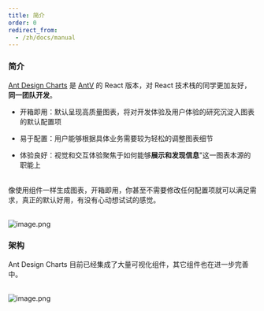 ```yaml
---
title: 简介
order: 0
redirect_from:
  - /zh/docs/manual
---
```


### 简介

[Ant Design Charts](https://github.com/ant-design/ant-design-charts) 是 [AntV](https://antv.vision) 的 React 版本，对 React 技术栈的同学更加友好，<b>同一团队开发</b>。

- 开箱即用：默认呈现高质量图表，将对开发体验及用户体验的研究沉淀入图表的默认配置项

- 易于配置：用户能够根据具体业务需要较为轻松的调整图表细节

- 体验良好：视觉和交互体验聚焦于如何能够**展示和发现信息**"这一图表本源的职能上

<br /> 像使用组件一样生成图表，开箱即用，你甚至不需要修改任何配置项就可以满足需求，真正的默认好用，有没有心动想试试的感觉。

<br />![image.png](https://gw.alipayobjects.com/zos/antfincdn/TcUwTMuNxI/0a9ac684-e862-4889-b783-e0a75a0e3138.png#align=left&display=inline&height=951&name=image.png&originHeight=1901&originWidth=2000&size=968667&status=done&style=none&width=1000)

### 架构

Ant Design Charts 目前已经集成了大量可视化组件，其它组件也在进一步完善中。

<br />![image.png](https://gw.alipayobjects.com/zos/antfincdn/UFTUFpcy89/94efa67a-8a33-4e34-a337-93d558ee8b17.png)